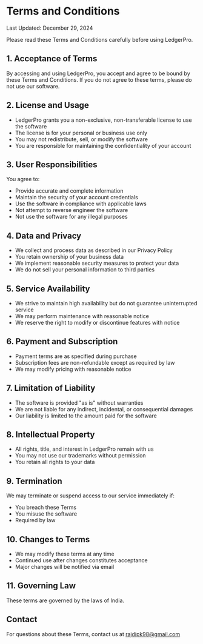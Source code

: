 # Terms and Conditions

Last Updated: December 29, 2024

Please read these Terms and Conditions carefully before using LedgerPro.

## 1. Acceptance of Terms

By accessing and using LedgerPro, you accept and agree to be bound by these Terms and Conditions. If you do not agree to these terms, please do not use our software.

## 2. License and Usage

- LedgerPro grants you a non-exclusive, non-transferable license to use the software
- The license is for your personal or business use only
- You may not redistribute, sell, or modify the software
- You are responsible for maintaining the confidentiality of your account

## 3. User Responsibilities

You agree to:
- Provide accurate and complete information
- Maintain the security of your account credentials
- Use the software in compliance with applicable laws
- Not attempt to reverse engineer the software
- Not use the software for any illegal purposes

## 4. Data and Privacy

- We collect and process data as described in our Privacy Policy
- You retain ownership of your business data
- We implement reasonable security measures to protect your data
- We do not sell your personal information to third parties

## 5. Service Availability

- We strive to maintain high availability but do not guarantee uninterrupted service
- We may perform maintenance with reasonable notice
- We reserve the right to modify or discontinue features with notice

## 6. Payment and Subscription

- Payment terms are as specified during purchase
- Subscription fees are non-refundable except as required by law
- We may modify pricing with reasonable notice

## 7. Limitation of Liability

- The software is provided "as is" without warranties
- We are not liable for any indirect, incidental, or consequential damages
- Our liability is limited to the amount paid for the software

## 8. Intellectual Property

- All rights, title, and interest in LedgerPro remain with us
- You may not use our trademarks without permission
- You retain all rights to your data

## 9. Termination

We may terminate or suspend access to our service immediately if:
- You breach these Terms
- You misuse the software
- Required by law

## 10. Changes to Terms

- We may modify these terms at any time
- Continued use after changes constitutes acceptance
- Major changes will be notified via email

## 11. Governing Law

These terms are governed by the laws of India.

## Contact

For questions about these Terms, contact us at rajdipk98@gmail.com
